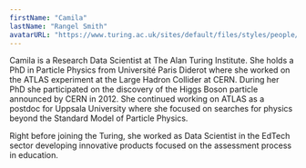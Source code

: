 ```yaml
---
firstName: "Camila"
lastName: "Rangel Smith"
avatarURL: "https://www.turing.ac.uk/sites/default/files/styles/people/public/2018-11/camila_rangel_smith.jpeg?itok=DvAmU_RZ"
---
```


Camila is a Research Data Scientist at The Alan Turing Institute. She holds a PhD in Particle Physics from Université Paris Diderot where she worked on the ATLAS experiment at the Large Hadron Collider at CERN. During her PhD she participated on the discovery of the Higgs Boson particle announced by CERN in 2012. She continued working on ATLAS as a postdoc for Uppsala University where she focused on searches for physics beyond the Standard Model of Particle Physics.

Right before joining the Turing, she worked as Data Scientist in the EdTech sector developing innovative products focused on the assessment process in education.
